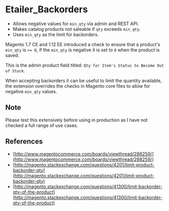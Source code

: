 # Etailer_Backorders

* Allows negative values for `min_qty` via admin and REST API.
* Makes catalog products not saleable if `qty` exceeds `min_qty`.
* Uses `min_qty` as the limit for backorders.

Magento 1.7 CE and 1.12 EE introduced a check to ensure that a product's `min_qty` is `>= 0`, if the `min_qty` is negative it is set to `0` when the product is saved.

This is the admin product field titled: `Qty for Item's Status to Become Out of Stock`.

When accepting backorders it can be useful to limit the quantity available, the extension overrides the checks in Magento core files to allow for negative `min_qty` values.


## Note

Please test this extensively before using in production as I have not checked a full range of use cases.


## References

* [http://www.magentocommerce.com/boards/viewthread/288259/](http://www.magentocommerce.com/boards/viewthread/288259/)
* [http://magento.stackexchange.com/questions/4201/limit-product-backorder-qty](http://magento.stackexchange.com/questions/4201/limit-product-backorder-qty)
* [http://magento.stackexchange.com/questions/41300/limit-backorder-qty-of-the-product](http://magento.stackexchange.com/questions/41300/limit-backorder-qty-of-the-product)
